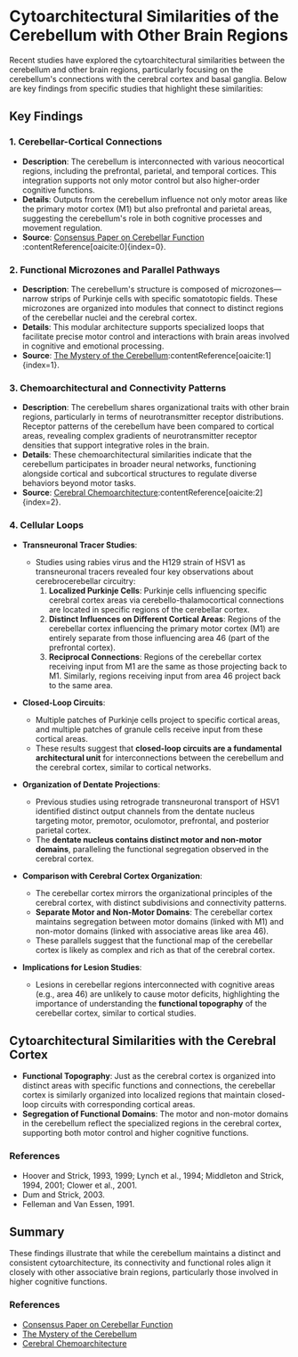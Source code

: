 # Cytoarchitectural Similarities of the Cerebellum with Other Brain Regions

Recent studies have explored the cytoarchitectural similarities between the cerebellum and other brain regions, particularly focusing on the cerebellum's connections with the cerebral cortex and basal ganglia. Below are key findings from specific studies that highlight these similarities:

## Key Findings

### 1. Cerebellar-Cortical Connections
- **Description**: The cerebellum is interconnected with various neocortical regions, including the prefrontal, parietal, and temporal cortices. This integration supports not only motor control but also higher-order cognitive functions.
- **Details**: Outputs from the cerebellum influence not only motor areas like the primary motor cortex (M1) but also prefrontal and parietal areas, suggesting the cerebellum's role in both cognitive processes and movement regulation.
- **Source**: [Consensus Paper on Cerebellar Function](https://link.springer.com/article/10.1007/s12311-019-01024-2)&#8203;:contentReference[oaicite:0]{index=0}.

### 2. Functional Microzones and Parallel Pathways
- **Description**: The cerebellum's structure is composed of microzones—narrow strips of Purkinje cells with specific somatotopic fields. These microzones are organized into modules that connect to distinct regions of the cerebellar nuclei and the cerebral cortex.
- **Details**: This modular architecture supports specialized loops that facilitate precise motor control and interactions with brain areas involved in cognitive and emotional processing.
- **Source**: [The Mystery of the Cerebellum](https://cerebellumandataxias.biomedcentral.com/articles/10.1186/s40673-019-0104-3)&#8203;:contentReference[oaicite:1]{index=1}.

### 3. Chemoarchitectural and Connectivity Patterns
- **Description**: The cerebellum shares organizational traits with other brain regions, particularly in terms of neurotransmitter receptor distributions. Receptor patterns of the cerebellum have been compared to cortical areas, revealing complex gradients of neurotransmitter receptor densities that support integrative roles in the brain.
- **Details**: These chemoarchitectural similarities indicate that the cerebellum participates in broader neural networks, functioning alongside cortical and subcortical structures to regulate diverse behaviors beyond motor tasks.
- **Source**: [Cerebral Chemoarchitecture](https://elifesciences.org/articles/62063)&#8203;:contentReference[oaicite:2]{index=2}.

### 4. Cellular Loops
- **Transneuronal Tracer Studies**:
  - Studies using rabies virus and the H129 strain of HSV1 as transneuronal tracers revealed four key observations about cerebrocerebellar circuitry:
    1. **Localized Purkinje Cells**: Purkinje cells influencing specific cerebral cortex areas via cerebello-thalamocortical connections are located in specific regions of the cerebellar cortex.
    2. **Distinct Influences on Different Cortical Areas**: Regions of the cerebellar cortex influencing the primary motor cortex (M1) are entirely separate from those influencing area 46 (part of the prefrontal cortex).
    3. **Reciprocal Connections**: Regions of the cerebellar cortex receiving input from M1 are the same as those projecting back to M1. Similarly, regions receiving input from area 46 project back to the same area.
  
- **Closed-Loop Circuits**:
  - Multiple patches of Purkinje cells project to specific cortical areas, and multiple patches of granule cells receive input from these cortical areas.
  - These results suggest that **closed-loop circuits are a fundamental architectural unit** for interconnections between the cerebellum and the cerebral cortex, similar to cortical networks.

- **Organization of Dentate Projections**:
  - Previous studies using retrograde transneuronal transport of HSV1 identified distinct output channels from the dentate nucleus targeting motor, premotor, oculomotor, prefrontal, and posterior parietal cortex.
  - The **dentate nucleus contains distinct motor and non-motor domains**, paralleling the functional segregation observed in the cerebral cortex.

- **Comparison with Cerebral Cortex Organization**:
  - The cerebellar cortex mirrors the organizational principles of the cerebral cortex, with distinct subdivisions and connectivity patterns.
  - **Separate Motor and Non-Motor Domains**: The cerebellar cortex maintains segregation between motor domains (linked with M1) and non-motor domains (linked with associative areas like area 46).
  - These parallels suggest that the functional map of the cerebellar cortex is likely as complex and rich as that of the cerebral cortex.

- **Implications for Lesion Studies**:
  - Lesions in cerebellar regions interconnected with cognitive areas (e.g., area 46) are unlikely to cause motor deficits, highlighting the importance of understanding the **functional topography** of the cerebellar cortex, similar to cortical studies.

## Cytoarchitectural Similarities with the Cerebral Cortex
- **Functional Topography**: Just as the cerebral cortex is organized into distinct areas with specific functions and connections, the cerebellar cortex is similarly organized into localized regions that maintain closed-loop circuits with corresponding cortical areas.
- **Segregation of Functional Domains**: The motor and non-motor domains in the cerebellum reflect the specialized regions in the cerebral cortex, supporting both motor control and higher cognitive functions.

### References
- Hoover and Strick, 1993, 1999; Lynch et al., 1994; Middleton and Strick, 1994, 2001; Clower et al., 2001.
- Dum and Strick, 2003.
- Felleman and Van Essen, 1991.












## Summary
These findings illustrate that while the cerebellum maintains a distinct and consistent cytoarchitecture, its connectivity and functional roles align it closely with other associative brain regions, particularly those involved in higher cognitive functions.

### References
- [Consensus Paper on Cerebellar Function](https://link.springer.com/article/10.1007/s12311-019-01024-2)
- [The Mystery of the Cerebellum](https://cerebellumandataxias.biomedcentral.com/articles/10.1186/s40673-019-0104-3)
- [Cerebral Chemoarchitecture](https://elifesciences.org/articles/62063)
